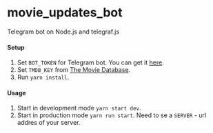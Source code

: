 # movie_updates_bot

Telegram bot on Node.js and telegraf.js

#### Setup

1. Set `BOT_TOKEN` for Telegram bot. You can get it [here](https://t.me/BotFather).
2. Set `TMDB_KEY` from [The Movie Database](https://www.themoviedb.org).
3. Run `yarn install`.

#### Usage

1. Start in development mode `yarn start dev`.
2. Start in production mode `yarn run start`. Need to se a `SERVER` - url addres of your server.

